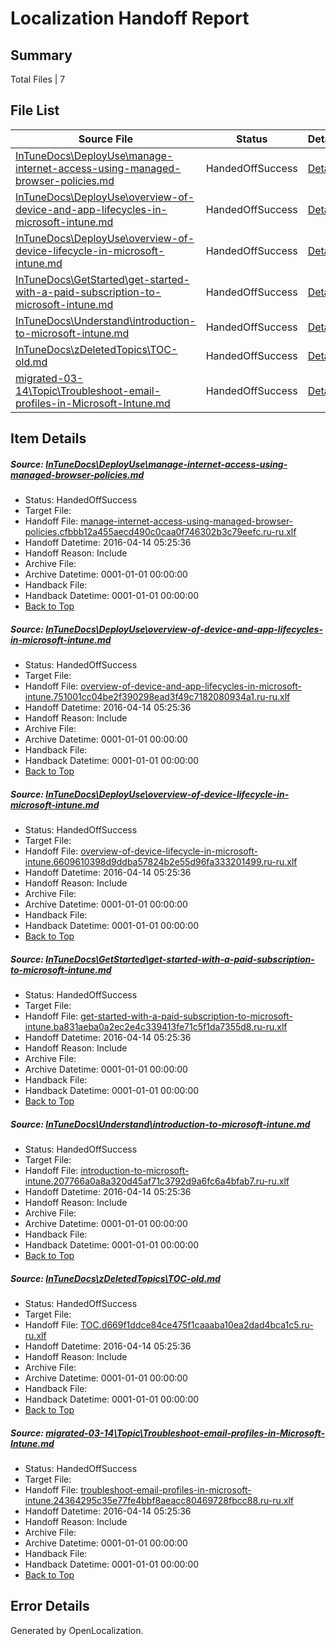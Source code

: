 # <a name='report-top'></a> Localization Handoff Report

## Summary
 Total Files | 7

## File List
 Source File | Status | Details 
 ----------- | ------ | ------- 
 [InTuneDocs\DeployUse\manage-internet-access-using-managed-browser-policies.md](https://github.com/Microsoft/IntuneDocs-pr/blob/f6758f477884c059d96faab634f57d215069c2e4/InTuneDocs/DeployUse/manage-internet-access-using-managed-browser-policies.md) | HandedOffSuccess | [Details](#66f88116f674fc6669cdad7027ac08c9dff672d985)
 [InTuneDocs\DeployUse\overview-of-device-and-app-lifecycles-in-microsoft-intune.md](https://github.com/Microsoft/IntuneDocs-pr/blob/8bfae2ab7a49dae900cf570ebeabddd5800a2e27/InTuneDocs/DeployUse/overview-of-device-and-app-lifecycles-in-microsoft-intune.md) | HandedOffSuccess | [Details](#652249994303121204b3b8d2516402d93c37b00b247)
 [InTuneDocs\DeployUse\overview-of-device-lifecycle-in-microsoft-intune.md](https://github.com/Microsoft/IntuneDocs-pr/blob/8bfae2ab7a49dae900cf570ebeabddd5800a2e27/InTuneDocs/DeployUse/overview-of-device-lifecycle-in-microsoft-intune.md) | HandedOffSuccess | [Details](#51ca3caff7089d9306a1d67a55ec8b515b49e70e248)
 [InTuneDocs\GetStarted\get-started-with-a-paid-subscription-to-microsoft-intune.md](https://github.com/Microsoft/IntuneDocs-pr/blob/1e1f6caa1d53021d5e6544e016d1a363798ad92e/InTuneDocs/GetStarted/get-started-with-a-paid-subscription-to-microsoft-intune.md) | HandedOffSuccess | [Details](#b5d633a102598e244a52f1fee8932a2c37eb25a0516)
 [InTuneDocs\Understand\introduction-to-microsoft-intune.md](https://github.com/Microsoft/IntuneDocs-pr/blob/f0cf80cb102d3b7fb255c86bc6c6f69759ab57ac/InTuneDocs/Understand/introduction-to-microsoft-intune.md) | HandedOffSuccess | [Details](#0a20d91cfe8d12c0199168a35b6053b4318251ff1191)
 [InTuneDocs\zDeletedTopics\TOC-old.md](https://github.com/Microsoft/IntuneDocs-pr/blob/8bfae2ab7a49dae900cf570ebeabddd5800a2e27/InTuneDocs/zDeletedTopics/TOC-old.md) | HandedOffSuccess | [Details](#eb1b700cbd4694c83e957de96d65bfc369cd2f1b1561)
 [migrated-03-14\Topic\Troubleshoot-email-profiles-in-Microsoft-Intune.md](https://github.com/Microsoft/IntuneDocs-pr/blob/8bfae2ab7a49dae900cf570ebeabddd5800a2e27/migrated-03-14/Topic/Troubleshoot-email-profiles-in-Microsoft-Intune.md) | HandedOffSuccess | [Details](#f736dd44bed11a4f963cca4a54739cb44ff5bc232226)

## Item Details
##### <a name='66f88116f674fc6669cdad7027ac08c9dff672d985'></a> Source: [InTuneDocs\DeployUse\manage-internet-access-using-managed-browser-policies.md](https://github.com/Microsoft/IntuneDocs-pr/blob/f6758f477884c059d96faab634f57d215069c2e4/InTuneDocs/DeployUse/manage-internet-access-using-managed-browser-policies.md)
* Status: HandedOffSuccess
* Target File: 
* Handoff File: [manage-internet-access-using-managed-browser-policies.cfbbb12a455aecd490c0caa0f746302b3c79eefc.ru-ru.xlf](https://github.com/Microsoft/EM.handoff/blob/0f8daa7ad9759902804fcc9dd9a1a24acf490ed9/ol-handoff/Microsoft/IntuneDocs-pr.ru-ru/master/manage-internet-access-using-managed-browser-policies.cfbbb12a455aecd490c0caa0f746302b3c79eefc.ru-ru.xlf)
* Handoff Datetime: 2016-04-14 05:25:36
* Handoff Reason: Include
* Archive File: 
* Archive Datetime: 0001-01-01 00:00:00
* Handback File: 
* Handback Datetime: 0001-01-01 00:00:00
* [Back to Top](#report-top)

##### <a name='652249994303121204b3b8d2516402d93c37b00b247'></a> Source: [InTuneDocs\DeployUse\overview-of-device-and-app-lifecycles-in-microsoft-intune.md](https://github.com/Microsoft/IntuneDocs-pr/blob/8bfae2ab7a49dae900cf570ebeabddd5800a2e27/InTuneDocs/DeployUse/overview-of-device-and-app-lifecycles-in-microsoft-intune.md)
* Status: HandedOffSuccess
* Target File: 
* Handoff File: [overview-of-device-and-app-lifecycles-in-microsoft-intune.751001cc04be2f390298ead3f49c7182080934a1.ru-ru.xlf](https://github.com/Microsoft/EM.handoff/blob/0f8daa7ad9759902804fcc9dd9a1a24acf490ed9/ol-handoff/Microsoft/IntuneDocs-pr.ru-ru/master/overview-of-device-and-app-lifecycles-in-microsoft-intune.751001cc04be2f390298ead3f49c7182080934a1.ru-ru.xlf)
* Handoff Datetime: 2016-04-14 05:25:36
* Handoff Reason: Include
* Archive File: 
* Archive Datetime: 0001-01-01 00:00:00
* Handback File: 
* Handback Datetime: 0001-01-01 00:00:00
* [Back to Top](#report-top)

##### <a name='51ca3caff7089d9306a1d67a55ec8b515b49e70e248'></a> Source: [InTuneDocs\DeployUse\overview-of-device-lifecycle-in-microsoft-intune.md](https://github.com/Microsoft/IntuneDocs-pr/blob/8bfae2ab7a49dae900cf570ebeabddd5800a2e27/InTuneDocs/DeployUse/overview-of-device-lifecycle-in-microsoft-intune.md)
* Status: HandedOffSuccess
* Target File: 
* Handoff File: [overview-of-device-lifecycle-in-microsoft-intune.6609610398d9ddba57824b2e55d96fa333201499.ru-ru.xlf](https://github.com/Microsoft/EM.handoff/blob/0f8daa7ad9759902804fcc9dd9a1a24acf490ed9/ol-handoff/Microsoft/IntuneDocs-pr.ru-ru/master/overview-of-device-lifecycle-in-microsoft-intune.6609610398d9ddba57824b2e55d96fa333201499.ru-ru.xlf)
* Handoff Datetime: 2016-04-14 05:25:36
* Handoff Reason: Include
* Archive File: 
* Archive Datetime: 0001-01-01 00:00:00
* Handback File: 
* Handback Datetime: 0001-01-01 00:00:00
* [Back to Top](#report-top)

##### <a name='b5d633a102598e244a52f1fee8932a2c37eb25a0516'></a> Source: [InTuneDocs\GetStarted\get-started-with-a-paid-subscription-to-microsoft-intune.md](https://github.com/Microsoft/IntuneDocs-pr/blob/1e1f6caa1d53021d5e6544e016d1a363798ad92e/InTuneDocs/GetStarted/get-started-with-a-paid-subscription-to-microsoft-intune.md)
* Status: HandedOffSuccess
* Target File: 
* Handoff File: [get-started-with-a-paid-subscription-to-microsoft-intune.ba831aeba0a2ec2e4c339413fe71c5f1da7355d8.ru-ru.xlf](https://github.com/Microsoft/EM.handoff/blob/0f8daa7ad9759902804fcc9dd9a1a24acf490ed9/ol-handoff/Microsoft/IntuneDocs-pr.ru-ru/master/get-started-with-a-paid-subscription-to-microsoft-intune.ba831aeba0a2ec2e4c339413fe71c5f1da7355d8.ru-ru.xlf)
* Handoff Datetime: 2016-04-14 05:25:36
* Handoff Reason: Include
* Archive File: 
* Archive Datetime: 0001-01-01 00:00:00
* Handback File: 
* Handback Datetime: 0001-01-01 00:00:00
* [Back to Top](#report-top)

##### <a name='0a20d91cfe8d12c0199168a35b6053b4318251ff1191'></a> Source: [InTuneDocs\Understand\introduction-to-microsoft-intune.md](https://github.com/Microsoft/IntuneDocs-pr/blob/f0cf80cb102d3b7fb255c86bc6c6f69759ab57ac/InTuneDocs/Understand/introduction-to-microsoft-intune.md)
* Status: HandedOffSuccess
* Target File: 
* Handoff File: [introduction-to-microsoft-intune.207766a0a8a320d45af71c3792d9a6fc6a4bfab7.ru-ru.xlf](https://github.com/Microsoft/EM.handoff/blob/0f8daa7ad9759902804fcc9dd9a1a24acf490ed9/ol-handoff/Microsoft/IntuneDocs-pr.ru-ru/master/introduction-to-microsoft-intune.207766a0a8a320d45af71c3792d9a6fc6a4bfab7.ru-ru.xlf)
* Handoff Datetime: 2016-04-14 05:25:36
* Handoff Reason: Include
* Archive File: 
* Archive Datetime: 0001-01-01 00:00:00
* Handback File: 
* Handback Datetime: 0001-01-01 00:00:00
* [Back to Top](#report-top)

##### <a name='eb1b700cbd4694c83e957de96d65bfc369cd2f1b1561'></a> Source: [InTuneDocs\zDeletedTopics\TOC-old.md](https://github.com/Microsoft/IntuneDocs-pr/blob/8bfae2ab7a49dae900cf570ebeabddd5800a2e27/InTuneDocs/zDeletedTopics/TOC-old.md)
* Status: HandedOffSuccess
* Target File: 
* Handoff File: [TOC.d669f1ddce84ce475f1caaaba10ea2dad4bca1c5.ru-ru.xlf](https://github.com/Microsoft/EM.handoff/blob/0f8daa7ad9759902804fcc9dd9a1a24acf490ed9/ol-handoff/Microsoft/IntuneDocs-pr.ru-ru/master/TOC.d669f1ddce84ce475f1caaaba10ea2dad4bca1c5.ru-ru.xlf)
* Handoff Datetime: 2016-04-14 05:25:36
* Handoff Reason: Include
* Archive File: 
* Archive Datetime: 0001-01-01 00:00:00
* Handback File: 
* Handback Datetime: 0001-01-01 00:00:00
* [Back to Top](#report-top)

##### <a name='f736dd44bed11a4f963cca4a54739cb44ff5bc232226'></a> Source: [migrated-03-14\Topic\Troubleshoot-email-profiles-in-Microsoft-Intune.md](https://github.com/Microsoft/IntuneDocs-pr/blob/8bfae2ab7a49dae900cf570ebeabddd5800a2e27/migrated-03-14/Topic/Troubleshoot-email-profiles-in-Microsoft-Intune.md)
* Status: HandedOffSuccess
* Target File: 
* Handoff File: [troubleshoot-email-profiles-in-microsoft-intune.24364295c35e77fe4bbf8aeacc80469728fbcc88.ru-ru.xlf](https://github.com/Microsoft/EM.handoff/blob/0f8daa7ad9759902804fcc9dd9a1a24acf490ed9/ol-handoff/Microsoft/IntuneDocs-pr.ru-ru/master/troubleshoot-email-profiles-in-microsoft-intune.24364295c35e77fe4bbf8aeacc80469728fbcc88.ru-ru.xlf)
* Handoff Datetime: 2016-04-14 05:25:36
* Handoff Reason: Include
* Archive File: 
* Archive Datetime: 0001-01-01 00:00:00
* Handback File: 
* Handback Datetime: 0001-01-01 00:00:00
* [Back to Top](#report-top)


## Error Details

Generated by OpenLocalization.

